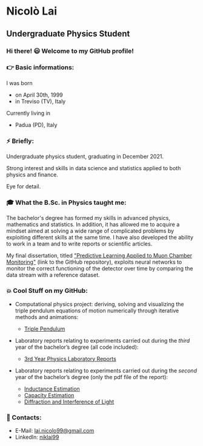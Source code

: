 # Nicolò Lai 
## Undergraduate Physics Student

### Hi there! :smiley: Welcome to my GitHub profile!

### :point_right: Basic informations:
I was born
* on April 30th, 1999 
* in Treviso (TV), Italy

Currently living in 
* Padua (PD), Italy

### :zap: Briefly:

Undergraduate physics student, graduating in December 2021. 

Strong interest and skills in data science and statistics applied to both physics and finance.

Eye for detail.

### :mortar_board: What the B.Sc. in Physics taught me:

The bachelor's degree has formed my skills in advanced physics, mathematics and statistics. In addition, it has allowed
me to acquire a mindset aimed at solving a wide range of complicated problems by exploiting different skills at the same
time. I have also developed the ability to work in a team and to write reports or scientific articles.

My final dissertation, titled ["Predictive Learning Applied to Muon Chamber
Monitoring"](https://github.com/niklai99/PredictiveLearning_applied_to_MuonChamberMonitoring) (link to the GitHub repository), exploits neural networks
to
monitor the correct functioning of the detector over time by comparing the data stream with a reference dataset.

### :boom: Cool Stuff on my GitHub:



* Computational physics project: deriving, solving and visualizing the triple pendulum equations of motion numerically
  through iterative methods and animations:

    + [Triple Pendulum](https://github.com/niklai99/TriplePendulum)

* Laboratory reports relating to experiments carried out during the *third* year of the bachelor’s degree (all code included):

    + [3rd Year Physics Laboratory Reports](https://github.com/niklai99/physics_laboratory_2020_2021)

* Laboratory reports relating to experiments carried out during the *second* year of the bachelor’s degree (only the pdf
  file of the report):

    + [Inductance Estimation](https://github.com/niklai99/Inductance-Estimation)
    + [Capacity Estimation](https://github.com/niklai99/Capacity-Estimation)
    + [Diffraction and Interference of Light](https://github.com/niklai99/Diffraction-Interference)

    


### :email: Contacts:

* E-Mail: lai.nicolo99@gmail.com
* LinkedIn: [niklai99](https://www.linkedin.com/in/niklai99/)


